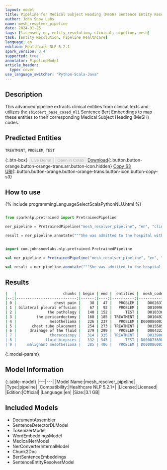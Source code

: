 ```yaml
---
layout: model
title: Pipeline for Medical Subject Heading (MeSH) Sentence Entity Resolver
author: John Snow Labs
name: mesh_resolver_pipeline
date: 2024-01-25
tags: [licensed, en, entity_resolution, clinical, pipeline, mesh]
task: [Entity Resolution, Pipeline Healthcare]
language: en
edition: Healthcare NLP 5.2.1
spark_version: 3.4
supported: true
annotator: PipelineModel
article_header:
  type: cover
use_language_switcher: "Python-Scala-Java"
---
```


## Description

This advanced pipeline extracts clinical entities from clinical texts and utilizes the `sbiobert_base_cased_mli` Sentence Bert Embeddings to map these entities to their corresponding Medical Subject Heading (MeSH) codes.

## Predicted Entities

`TREATMENT`, `PROBLEM`, `TEST`

{:.btn-box}
<button class="button button-orange" disabled>Live Demo</button>
<button class="button button-orange" disabled>Open in Colab</button>
[Download](https://s3.amazonaws.com/auxdata.johnsnowlabs.com/clinical/models/mesh_resolver_pipeline_en_5.2.1_3.4_1706189203252.zip){:.button.button-orange.button-orange-trans.arr.button-icon.hidden}
[Copy S3 URI](s3://auxdata.johnsnowlabs.com/clinical/models/mesh_resolver_pipeline_en_5.2.1_3.4_1706189203252.zip){:.button.button-orange.button-orange-trans.button-icon.button-copy-s3}

## How to use



<div class="tabs-box" markdown="1">
{% include programmingLanguageSelectScalaPythonNLU.html %}
  
```python

from sparknlp.pretrained import PretrainedPipeline

ner_pipeline = PretrainedPipeline("mesh_resolver_pipeline", "en", "clinical/models")

result = ner_pipeline.annotate("""She was admitted to the hospital with chest pain and found to have bilateral pleural effusion, the right greater than the left. We reviewed the pathology obtained from the pericardectomy in March 2006, which was diagnostic of mesothelioma. At this time, chest tube placement for drainage of the fluid occurred and thoracoscopy with fluid biopsies, which were performed, which revealed malignant mesothelioma.""")

```
```scala

import com.johnsnowlabs.nlp.pretrained.PretrainedPipeline

val ner_pipeline = PretrainedPipeline("mesh_resolver_pipeline", "en", "clinical/models")

val result = ner_pipeline.annotate("""She was admitted to the hospital with chest pain and found to have bilateral pleural effusion, the right greater than the left. We reviewed the pathology obtained from the pericardectomy in March 2006, which was diagnostic of mesothelioma. At this time, chest tube placement for drainage of the fluid occurred and thoracoscopy with fluid biopsies, which were performed, which revealed malignant mesothelioma.""")

```
</div>

## Results

```bash
|   |                     chunks | begin | end |  entities |  mesh_code |             description |                                       resolutions |
|--:|---------------------------:|------:|----:|----------:|-----------:|------------------------:|--------------------------------------------------:|
| 0 |                 chest pain |    38 |  47 |   PROBLEM |    D002637 |              Chest Pain | Chest Pain:::Chronic Pain:::Neck Pain:::Should... |
| 1 | bilateral pleural effusion |    67 |  92 |   PROBLEM |    D010996 |        Pleural Effusion | Pleural Effusion:::Pericardial Effusion:::Pulm... |
| 2 |              the pathology |   140 | 152 |      TEST |    D010336 |               Pathology | Pathology:::Pathologic Processes:::Anus Diseas... |
| 3 |         the pericardectomy |   168 | 185 | TREATMENT |    D010492 |         Pericardiectomy | Pericardiectomy:::Pulpectomy:::Pleurodesis:::C... |
| 4 |               mesothelioma |   226 | 237 |   PROBLEM | D000086002 | Mesothelioma, Malignant | Mesothelioma, Malignant:::Malignant mesenchyma... |
| 5 |       chest tube placement |   254 | 273 | TREATMENT |    D015505 |             Chest Tubes | Chest Tubes:::Thoracic Surgical Procedures:::T... |
| 6 |      drainage of the fluid |   279 | 299 |   PROBLEM |    D004322 |                Drainage | Drainage:::Fluid Shifts:::Bonain's liquid:::Li... |
| 7 |               thoracoscopy |   314 | 325 | TREATMENT |    D013906 |            Thoracoscopy | Thoracoscopy:::Thoracoscopes:::Thoracic Cavity... |
| 8 |             fluid biopsies |   332 | 345 |      TEST | D000073890 |           Liquid Biopsy | Liquid Biopsy:::Peritoneal Lavage:::Cyst Fluid... |
| 9 |     malignant mesothelioma |   385 | 406 |   PROBLEM | D000086002 | Mesothelioma, Malignant | Mesothelioma, Malignant:::Malignant mesenchyma... |
```

{:.model-param}
## Model Information

{:.table-model}
|---|---|
|Model Name:|mesh_resolver_pipeline|
|Type:|pipeline|
|Compatibility:|Healthcare NLP 5.2.1+|
|License:|Licensed|
|Edition:|Official|
|Language:|en|
|Size:|3.1 GB|

## Included Models

- DocumentAssembler
- SentenceDetectorDLModel
- TokenizerModel
- WordEmbeddingsModel
- MedicalNerModel
- NerConverterInternalModel
- Chunk2Doc
- BertSentenceEmbeddings
- SentenceEntityResolverModel
